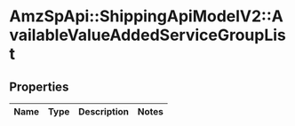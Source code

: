 # AmzSpApi::ShippingApiModelV2::AvailableValueAddedServiceGroupList

## Properties
Name | Type | Description | Notes
------------ | ------------- | ------------- | -------------

